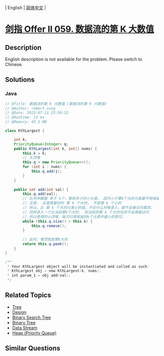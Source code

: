 
| English | [简体中文](README.md) |

# [剑指 Offer II 059. 数据流的第 K 大数值](https://leetcode.cn//problems/jBjn9C/)

## Description

<p>English description is not available for the problem. Please switch to Chinese.</p>


## Solutions


### Java

```Java
// @Title: 数据流的第 K 大数值 (数据流的第 K 大数值)
// @Author: robert.sunq
// @Date: 2023-07-11 23:56:52
// @Runtime: 13 ms
// @Memory: 45.5 MB

class KthLargest {

    int k;
    PriorityQueue<Integer> q;
    public KthLargest(int k, int[] nums) {
        this.k = k;
        // 大顶堆
        this.q = new PriorityQueue<>();
        for (int i : nums) {
            this.q.add(i);
        }
    }
    
    public int add(int val) {
        this.q.add(val);
        // 队列中数据 多于 k个，删除多于的小元素， 因为小于第k个大的元素都不用保留
        // 注意， 这里需要的时 第 k 个大的， 不是第 k 个小的
        // 所以，比 第 k 个大的元素小的值，不论什么时候录入，都不会被访问需求。
        // 同样录入一个比当前第k个大的， 则当前的第 k 个大的也将不会再被访问
        // 所以使用的小顶堆，每次只用保留的k个元素中最小的即可。
        while (this.q.size() > this.k) {
            this.q.remove();
        }
        
        // 此时，堆顶就是第k大的
        return this.q.peek();
    }
}

/**
 * Your KthLargest object will be instantiated and called as such:
 * KthLargest obj = new KthLargest(k, nums);
 * int param_1 = obj.add(val);
 */
```



## Related Topics

- [Tree](https://leetcode.cn//tag/tree)
- [Design](https://leetcode.cn//tag/design)
- [Binary Search Tree](https://leetcode.cn//tag/binary-search-tree)
- [Binary Tree](https://leetcode.cn//tag/binary-tree)
- [Data Stream](https://leetcode.cn//tag/data-stream)
- [Heap (Priority Queue)](https://leetcode.cn//tag/heap-priority-queue)

## Similar Questions


